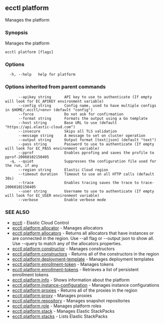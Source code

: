## ecctl platform

Manages the platform

### Synopsis

Manages the platform

```
ecctl platform [flags]
```

### Options

```
  -h, --help   help for platform
```

### Options inherited from parent commands

```
      --apikey string      API key to use to authenticate (If empty will look for EC_APIKEY environment variable)
      --config string      Config name, used to have multiple configs in $HOME/.ecctl/<env> (default "config")
      --force              Do not ask for confirmation
      --format string      Formats the output using a Go template
      --host string        Base URL to use (default "https://api.elastic-cloud.com")
      --insecure           Skips all TLS validation
      --message string     A message to set on cluster operation
      --output string      Output format [text|json] (default "text")
      --pass string        Password to use to authenticate (If empty will look for EC_PASS environment variable)
      --pprof              Enables pprofing and saves the profile to pprof-20060102150405
  -q, --quiet              Suppresses the configuration file used for the run, if any
      --region string      Elastic Cloud region
      --timeout duration   Timeout to use on all HTTP calls (default 30s)
      --trace              Enables tracing saves the trace to trace-20060102150405
      --user string        Username to use to authenticate (If empty will look for EC_USER environment variable)
      --verbose            Enable verbose mode
```

### SEE ALSO

* [ecctl](ecctl.md)	 - Elastic Cloud Control
* [ecctl platform allocator](ecctl_platform_allocator.md)	 - Manages allocators
* [ecctl platform allocators](ecctl_platform_allocators.md)	 - Returns all allocators that have instances or are connected in the region. Use --all flag or --output json to show all. Use --query to match any of the allocators properties.
* [ecctl platform constructor](ecctl_platform_constructor.md)	 - Manages constructors
* [ecctl platform constructors](ecctl_platform_constructors.md)	 - Returns all of the constructors in the region
* [ecctl platform deployment-template](ecctl_platform_deployment-template.md)	 - Manages deployment templates
* [ecctl platform enrollment-token](ecctl_platform_enrollment-token.md)	 - Manages tokens
* [ecctl platform enrollment-tokens](ecctl_platform_enrollment-tokens.md)	 - Retrieves a list of persistent enrollment tokens
* [ecctl platform info](ecctl_platform_info.md)	 - Shows information about the platform
* [ecctl platform instance-configuration](ecctl_platform_instance-configuration.md)	 - Manages instance configurations
* [ecctl platform proxies](ecctl_platform_proxies.md)	 - Returns all of the proxies in the region
* [ecctl platform proxy](ecctl_platform_proxy.md)	 - Manages proxies
* [ecctl platform repository](ecctl_platform_repository.md)	 - Manages snapshot repositories
* [ecctl platform role](ecctl_platform_role.md)	 - Manages platform roles
* [ecctl platform stack](ecctl_platform_stack.md)	 - Manages Elastic StackPacks
* [ecctl platform stacks](ecctl_platform_stacks.md)	 - Lists Elastic StackPacks

